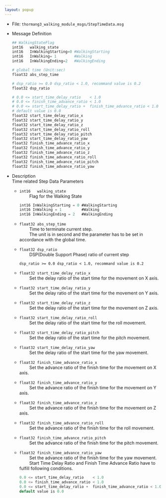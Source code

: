```yaml
---
layout: popup
---
```


- File: `thormang3_walking_module_msgs/StepTimeData.msg`

- Message Definition

    ```py
    ## WalkingStateFlag
    int16   walking_state
    int16   InWalkingStarting=0 #WalkingStarting
    int16   InWalking= 1        #Walking
    int16   InWalkingEnding=2   #WalkingEnding

    # global time (Unit:sec)
    float32 abs_step_time

    # dsp_ratio >= 0.0 dsp_ratio < 1.0, recommand value is 0.2
    float32 dsp_ratio

    # 0.0 <= start_time_delay_ratio    < 1.0
    # 0.0 <= finish_time_advance_ratio < 1.0
    # 0.0 <= start_time_delay_ratio +  finish_time_advance_ratio < 1.0
    # default value is 0.0
    float32 start_time_delay_ratio_x
    float32 start_time_delay_ratio_y
    float32 start_time_delay_ratio_z
    float32 start_time_delay_ratio_roll
    float32 start_time_delay_ratio_pitch
    float32 start_time_delay_ratio_yaw
    float32 finish_time_advance_ratio_x
    float32 finish_time_advance_ratio_y
    float32 finish_time_advance_ratio_z
    float32 finish_time_advance_ratio_roll
    float32 finish_time_advance_ratio_pitch
    float32 finish_time_advance_ratio_yaw
    ```

- Description  
Time related Step Data Parameters
&emsp;

    * `int16   walking_state`  
        &emsp;&emsp; Flag for the Walking State

        ```c
        int16 InWalkingStarting = 0 #WalkingStarting
        int16 InWalking = 1         #Walking
        int16 InWalkingEnding = 2   #WalkingEnding
        ```

    * `float32 abs_step_time`  
        &emsp;&emsp; Time to terminate current step.  
        &emsp;&emsp; The unit is in second and the parameter has to be set in accordance with the global time.  

    * `float32 dsp_ratio`  
        &emsp;&emsp; DSP(Double Support Phase) ratio of current step
        ```
        dsp_ratio >= 0.0 dsp_ratio < 1.0, recommand value is 0.2
        ```

    * `float32 start_time_delay_ratio_x`  
        &emsp;&emsp; Set the delay ratio of the start time for the movement on X axis.

    * `float32 start_time_delay_ratio_y`  
        &emsp;&emsp; Set the delay ratio of the start time for the movement on Y axis.

    * `float32 start_time_delay_ratio_z`  
        &emsp;&emsp; Set the delay ratio of the start time for the movement on Z axis.

    * `float32 start_time_delay_ratio_roll`  
        &emsp;&emsp; Set the delay ratio of the start time for the roll movement.

    * `float32 start_time_delay_ratio_pitch`  
        &emsp;&emsp; Set the delay ratio of the start time for the pitch movement.

    * `float32 start_time_delay_ratio_yaw`  
        &emsp;&emsp; Set the delay ratio of the start time for the yaw movement.

    * `float32 finish_time_advance_ratio_x`  
        &emsp;&emsp; Set the advance ratio of the finish time for the movement on X axis.

    * `float32 finish_time_advance_ratio_y`  
        &emsp;&emsp; Set the advance ratio of the finish time for the movement on Y axis.

    * `float32 finish_time_advance_ratio_z`  
        &emsp;&emsp; Set the advance ratio of the finish time for the movement on Z axis.

    * `float32 finish_time_advance_ratio_roll`  
        &emsp;&emsp; Set the advance ratio of the finish time for the roll movement.

    * `float32 finish_time_advance_ratio_pitch`  
        &emsp;&emsp; Set the advance ratio of the finish time for the pitch movement.

    * `float32 finish_time_advance_ratio_yaw`  
        &emsp;&emsp; Set the advance ratio of the finish time for the yaw movement.  
        &emsp;&emsp; Start Time Delay Ratio and Finish Time Advance Ratio have to fulfill following conditions.  
        ```c
        0.0 <= start_time_delay_ratio    < 1.0
        0.0 <= finish_time_advance_ratio < 1.0
        0.0 <= start_time_delay_ratio +  finish_time_advance_ratio < 1.0
        default value is 0.0
        ```
